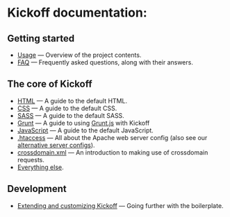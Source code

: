 # Kickoff documentation:

## Getting started

* [Usage](usage.md) — Overview of the project contents.
* [FAQ](faq.md) — Frequently asked questions, along with their answers.

## The core of Kickoff

* [HTML](html.md) — A guide to the default HTML.
* [CSS](css.md) — A guide to the default CSS.
* [SASS](sass.md) — A guide to the default SASS.
* [Grunt](grunt.md) — A guide to using [Grunt.js](http://gruntjs.com) with Kickoff
* [JavaScript](js.md) — A guide to the default JavaScript.
* [.htaccess](htaccess.md) — All about the Apache web server config (also see
  our [alternative server configs](https://github.com/h5bp/server-configs)).
* [crossdomain.xml](crossdomain.md) — An introduction to making use of
  crossdomain requests.
* [Everything else](misc.md).

## Development

* [Extending and customizing Kickoff](extend.md) — Going further with
  the boilerplate.
